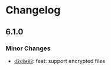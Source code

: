 # Changelog

## 6.1.0

### Minor Changes

- [`d2c8e88`](https://github.com/capawesome-team/capacitor-plugins-sponsorware/commit/d2c8e88fca82a172345fa857b09095c3873c394a): feat: support encrypted files
